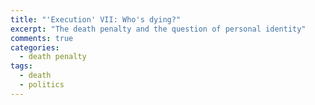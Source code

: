 ```yaml
---
title: "'Execution' VII: Who's dying?"
excerpt: "The death penalty and the question of personal identity"
comments: true
categories: 
  - death penalty
tags:
  - death
  - politics
---
```



